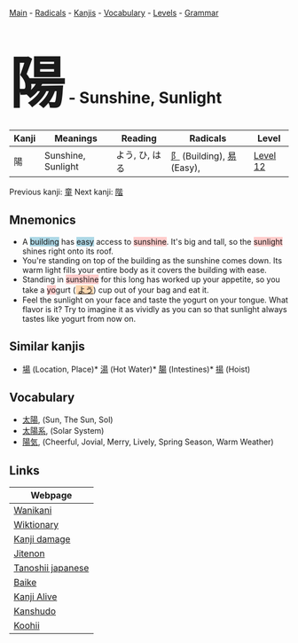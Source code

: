 <style> bigfont {font-size: 100px}</style>
[Main](../index.md) -
[Radicals](../radicals.md) -
[Kanjis](../kanjis.md) -
[Vocabulary](../vocabulary.md) -
[Levels](../levels.md) -
[Grammar](../grammar.md)
# <bigfont> 陽</bigfont> - Sunshine, Sunlight 

| Kanji | Meanings | Reading | Radicals | Level |
| --- | --- | --- | --- | --- |
| 陽 | Sunshine, Sunlight | よう, ひ, はる | [阝](../radicals/阝.md) (Building), [易](../radicals/易.md) (Easy),  | [Level 12](../levels/wk_level12.md) |

Previous kanji: [童](童.md) Next kanji: [階](階.md) 

## Mnemonics
 * A <span style="background-color:#ADD8E6"> building</span> has <span style="background-color:#ADD8E6"> easy</span> access to <span style="background-color:#ffcccb"> sunshine</span>. It's big and tall, so the <span style="background-color:#ffcccb"> sunlight</span> shines right onto its roof.
* You're standing on top of the building as the sunshine comes down. Its warm light fills your entire body as it covers the building with ease.
* Standing in <span style="background-color:#ffcccb"> sunshine</span> for this long has worked up your appetite, so you take a <span style="background-color:#ffcccb"> yo</span>gurt (<span style="background-color:#fed8b1"> [よう](https://jisho.org/search/よう)</span>) cup out of your bag and eat it.
* Feel the sunlight on your face and taste the yogurt on your tongue. What flavor is it? Try to imagine it as vividly as you can so that sunlight always tastes like yogurt from now on.


## Similar kanjis
 * [場](場.md) (Location, Place)* [湯](湯.md) (Hot Water)* [腸](腸.md) (Intestines)* [揚](揚.md) (Hoist)


## Vocabulary
 * [太陽](../vocabulary/陽.md), (Sun, The Sun, Sol)
* [太陽系](../vocabulary/陽.md), (Solar System)
* [陽気](../vocabulary/陽.md), (Cheerful, Jovial, Merry, Lively, Spring Season, Warm Weather)



## Links 

| Webpage |
| --- |
| [Wanikani          ](https://www.wanikani.com/kanji/陽) |
| [Wiktionary        ](https://en.wiktionary.org/wiki/陽) |
| [Kanji damage      ](http://www.kanjidamage.com/kanji/search?utf8=✓&q=陽) |
| [Jitenon           ](https://jitenon.com/kanji/陽) |
| [Tanoshii japanese ](https://www.tanoshiijapanese.com/dictionary/kanji.cfm?k=陽) |
| [Baike             ](https://baike.baidu.com/item/陽) |
| [Kanji Alive       ](https://app.kanjialive.com/陽) |
| [Kanshudo          ](https://www.kanshudo.com/searchmn?q=陽) |
| [Koohii            ](https://kanji.koohii.com/study/kanji/陽) |
